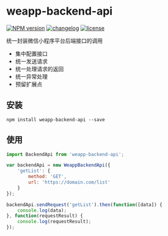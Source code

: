 # weapp-backend-api

[![NPM version][npm-image]][npm-url] [![changelog][changelog-image]][changelog-url] [![license][license-image]][license-url]

[npm-image]: https://img.shields.io/npm/v/weapp-backend-api.svg?style=flat-square
[npm-url]: https://npmjs.org/package/weapp-backend-api
[license-image]: https://img.shields.io/badge/License-MIT-blue.svg?style=flat-square
[license-url]: https://github.com/ufologist/weapp-backend-api/blob/master/LICENSE
[changelog-image]: https://img.shields.io/badge/CHANGE-LOG-blue.svg?style=flat-square
[changelog-url]: https://github.com/ufologist/weapp-backend-api/blob/master/CHANGELOG.md

统一封装微信小程序平台后端接口的调用

- 集中配置接口
- 统一发送请求
- 统一处理请求的返回
- 统一异常处理
- 预留扩展点

## 安装

```
npm install weapp-backend-api --save
```

## 使用

```javascript
import BackendApi from 'weapp-backend-api';

var backendApi = new WeappBackendApi({
    'getList': {
        method: 'GET',
        url: 'https://domain.com/list'
    }
});

backendApi.sendRequest('getList').then(function([data]) {
    console.log(data);
}, function(requestResult) {
    console.log(requestResult);
});
```